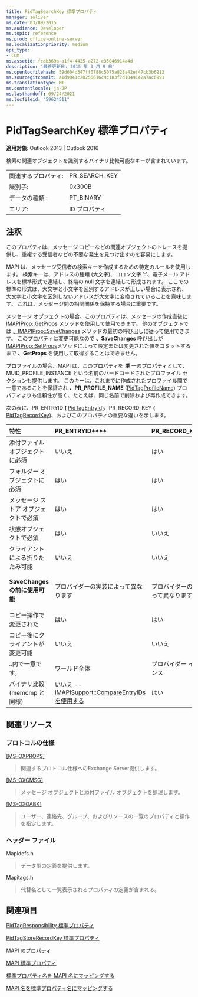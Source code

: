 ```yaml
---
title: PidTagSearchKey 標準プロパティ
manager: soliver
ms.date: 03/09/2015
ms.audience: Developer
ms.topic: reference
ms.prod: office-online-server
ms.localizationpriority: medium
api_type:
- COM
ms.assetid: fcab369a-a1f4-4425-a272-e35046914a4d
description: '最終更新日: 2015 年 3 月 9 日'
ms.openlocfilehash: 59d604d347ff0788c5075a828a42ef47cb3b6212
ms.sourcegitcommit: a1d9041c20256616c9c183f7d1049142a7ac6991
ms.translationtype: MT
ms.contentlocale: ja-JP
ms.lasthandoff: 09/24/2021
ms.locfileid: "59624511"
---
```

# <a name="pidtagsearchkey-canonical-property"></a>PidTagSearchKey 標準プロパティ

  
  
**適用対象**: Outlook 2013 | Outlook 2016 
  
検索の関連オブジェクトを識別するバイナリ比較可能なキーが含まれています。
  
|||
|:-----|:-----|
|関連するプロパティ:  <br/> |PR_SEARCH_KEY  <br/> |
|識別子:  <br/> |0x300B  <br/> |
|データの種類 :   <br/> |PT_BINARY  <br/> |
|エリア:  <br/> |ID プロパティ  <br/> |
   
## <a name="remarks"></a>注釈

このプロパティは、メッセージ コピーなどの関連オブジェクトのトレースを提供し、重複する受信者などの不要な発生を見つけ出すのを容易にします。
  
MAPI は、メッセージ受信者の検索キーを作成するための特定のルールを使用します。 検索キーは、アドレスの種類 (大文字)、コロン文字 ':'、電子メール アドレスを標準形式で連結し、終端の null 文字を連結して形成されます。 ここでの標準の形式は、大文字と小文字を区別するアドレスが正しい場合に表示され、大文字と小文字を区別しないアドレスが大文字に変換されていることを意味します。 これは、メッセージ間の相関関係を保持する場合に重要です。
  
メッセージ オブジェクトの場合、このプロパティは、メッセージの作成直後に [IMAPIProp::GetProps](imapiprop-getprops.md) メソッドを使用して使用できます。 他のオブジェクトでは [、IMAPIProp::SaveChanges](imapiprop-savechanges.md) メソッドの最初の呼び出しに従って使用できます。 このプロパティは変更可能なので **、SaveChanges** 呼び出しが [IMAPIProp::SetProps](imapiprop-setprops.md)メソッドによって設定または変更された値をコミットするまで **、GetProps** を使用して取得することはできません。 
  
プロファイルの場合、MAPI は、このプロパティを **単** 一のプロパティとして、MUID_PROFILE_INSTANCE という名前のハードコードされたプロファイル セクションも提供します。 このキーは、これまでに作成されたプロファイル間で一意であることを保証され **、PR_PROFILE_NAME** ([PidTagProfileName](pidtagprofilename-canonical-property.md)) プロパティよりも信頼性が高く、たとえば、同じ名前で削除および再作成できます。
  
次の表に、PR_ENTRYID **(** [PidTagEntryId)](pidtagentryid-canonical-property.md)、PR_RECORD_KEY **(** [PidTagRecordKey)](pidtagrecordkey-canonical-property.md)、およびこのプロパティの重要な違いを示します。
  
|**特性**|PR_ENTRYID****|PR_RECORD_KEY****|PR_SEARCH_KEY****|
|:-----|:-----|:-----|:-----|
|添付ファイル オブジェクトに必須  <br/> |いいえ  <br/> |はい  <br/> |いいえ  <br/> |
|フォルダー オブジェクトに必須  <br/> |はい  <br/> |はい  <br/> |いいえ  <br/> |
|メッセージ ストア オブジェクトで必須  <br/> |はい  <br/> |はい  <br/> |いいえ  <br/> |
|状態オブジェクトで必須  <br/> |はい  <br/> |いいえ  <br/> |いいえ  <br/> |
|クライアントによる折りたたみ可能  <br/> |いいえ  <br/> |いいえ  <br/> |はい  <br/> |
|**SaveChanges の前に使用可能** <br/> |プロバイダーの実装によって異なります  <br/> |プロバイダーの実装によって異なります  <br/> |メッセージの場合は、はい。 その他の場合は、プロバイダーの実装によって異なります。  <br/> |
|コピー操作で変更された  <br/> |はい  <br/> |はい  <br/> |いいえ  <br/> |
|コピー後にクライアントが変更可能  <br/> |いいえ  <br/> |いいえ  <br/> |はい  <br/> |
|..内で一意です。  <br/> |ワールド全体  <br/> |プロバイダー インスタンス  <br/> |ワールド全体  <br/> |
|バイナリ比較 (memcmp と同様)  <br/> |いいえ -- [IMAPISupport::CompareEntryIDs を使用する](imapisupport-compareentryids.md) <br/> |はい  <br/> |はい  <br/> |
   
## <a name="related-resources"></a>関連リソース

### <a name="protocol-specifications"></a>プロトコルの仕様

[[MS-OXPROPS]](https://msdn.microsoft.com/library/f6ab1613-aefe-447d-a49c-18217230b148%28Office.15%29.aspx)
  
> 関連するプロトコル仕様へのExchange Server提供します。
    
[[MS-OXCMSG]](https://msdn.microsoft.com/library/7fd7ec40-deec-4c06-9493-1bc06b349682%28Office.15%29.aspx)
  
> メッセージ オブジェクトと添付ファイル オブジェクトを処理します。
    
[[MS-OXOABK]](https://msdn.microsoft.com/library/f4cf9b4c-9232-4506-9e71-2270de217614%28Office.15%29.aspx)
  
> ユーザー、連絡先、グループ、およびリソースの一覧のプロパティと操作を指定します。
    
### <a name="header-files"></a>ヘッダー ファイル

Mapidefs.h
  
> データ型の定義を提供します。
    
Mapitags.h
  
> 代替名として一覧表示されるプロパティの定義が含まれる。
    
## <a name="see-also"></a>関連項目



[PidTagResponsibility 標準プロパティ](pidtagresponsibility-canonical-property.md)
  
[PidTagStoreRecordKey 標準プロパティ](pidtagstorerecordkey-canonical-property.md)


[MAPI のプロパティ](mapi-properties.md)
  
[MAPI 標準プロパティ](mapi-canonical-properties.md)
  
[標準プロパティ名を MAPI 名にマッピングする](mapping-canonical-property-names-to-mapi-names.md)
  
[MAPI 名を標準プロパティ名にマッピングする](mapping-mapi-names-to-canonical-property-names.md)

